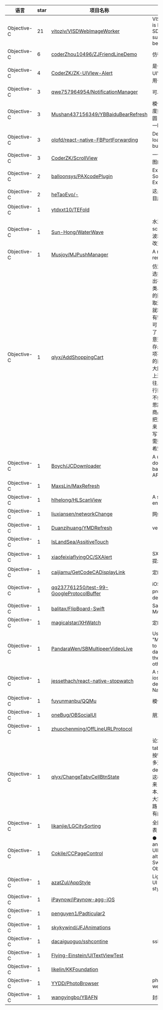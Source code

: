 语言|star|项目名称|描述
---|---|---|---
Objective-C|21|[vitoziv/VISDWebImageWorker](https://github.com/vitoziv/VISDWebImageWorker)|VISDWebImageWorker is base on SDWebImage but support remake image before save to cache.
Objective-C|6|[coderZhou10496/ZJFriendLineDemo](https://github.com/coderZhou10496/ZJFriendLineDemo)|仿微信朋友圈
Objective-C|4|[CoderZK/ZK-UIVIew-Alert](https://github.com/CoderZK/ZK-UIVIew-Alert)|是一个非常好用的UIView的类目的小框架 用于提醒框
Objective-C|3|[qwe757964954/NotificationManager](https://github.com/qwe757964954/NotificationManager)|可以补
Objective-C|3|[Mushan437156349/YBBaiduBearRefresh](https://github.com/Mushan437156349/YBBaiduBearRefresh)|模仿百度贴吧下拉刷新百度熊，由原型渐渐变成椭圆，气泡式的弹出，眼睛一眨一眨的可爱熊熊，
Objective-C|3|[olofd/react-native-FBPortForwarding](https://github.com/olofd/react-native-FBPortForwarding)|Demonstration of loading React Native bundle over USB
Objective-C|3|[CoderZK/ScrollView](https://github.com/CoderZK/ScrollView)|一个小巧实用的实现轮播图的小框架
Objective-C|2|[balloonsys/PAXcodePlugin](https://github.com/balloonsys/PAXcodePlugin)|Example of Xcode Source Editor Extension
Objective-C|2|[heTaoEvo/-](https://github.com/heTaoEvo/-)|这是一个大家的公用的项目库
Objective-C|1|[ytdxxt10/TEFold](https://github.com/ytdxxt10/TEFold)| 
Objective-C|1|[Sun-Hong/WaterWave](https://github.com/Sun-Hong/WaterWave)|水波纹效果，随着scrollview上升和下降，波动速度随手势拖动快慢改变。
Objective-C|1|[Musjoy/MJPushManager](https://github.com/Musjoy/MJPushManager)|A manager to deal with remote notification.
Objective-C|1|[qlyx/AddShoppingCart](https://github.com/qlyx/AddShoppingCart)|仿淘宝点击加入购物车前选择尺码、颜色信息的弹出视图，尺码、颜色分类、库存等信息我是写死的数据，应该从服务器获取这些信息，没有服务器就将就下，纯代码编写，有需要的直接粘贴复制即可，改变数据源就可以了，选择尺码或者颜色任意选项后会根据该选项库存是否为0，确定某些选项不可选，淘宝这个页面的商品图片还可以点击看大图，长按保存图片，网上这类代码很多，我就不往里嵌入了，有需要的自行嵌入吧，本人代码风格不好，如不喜欢可以参照思路，还简单模仿淘宝的商品详情功能，并未完全把淘宝详情页的功能写出来，按钮的点击方法也都写了，只是没有实现，有需要的朋友可自行实现，希望对大家有帮助
Objective-C|1|[Boych/JCDownloader](https://github.com/Boych/JCDownloader)|A useful iOS downloader framework based on AFNetworking.
Objective-C|1|[MaxsLin/MaxRefresh](https://github.com/MaxsLin/MaxRefresh)| 
Objective-C|1|[hlhelong/HLScanView](https://github.com/hlhelong/HLScanView)|A simple scan qr code encapsulation
Objective-C|1|[liuxiansen/networkChange](https://github.com/liuxiansen/networkChange)|网络状态实时监测
Objective-C|1|[Duanzihuang/YMDRefresh](https://github.com/Duanzihuang/YMDRefresh)|very fast for refresh
Objective-C|1|[IsLandSea/AssitiveTouch](https://github.com/IsLandSea/AssitiveTouch)| 
Objective-C|1|[xiaofeixiaflyingOC/SXAlert](https://github.com/xiaofeixiaflyingOC/SXAlert)|SXAlert SXLoading用户提示及交互指示器
Objective-C|1|[caijiamu/GetCodeCADisplayLink](https://github.com/caijiamu/GetCodeCADisplayLink)|定时器获取验证码demo
Objective-C|1|[qq237761250/test-99-GoogleProtocolBuffer](https://github.com/qq237761250/test-99-GoogleProtocolBuffer)|iOS使用 google官方protocol buffer 的 demo
Objective-C|1|[balitax/FlipBoard-Swift](https://github.com/balitax/FlipBoard-Swift)|Sample Flpboard with MAOFlipViewController
Objective-C|1|[magicalstar/XHWatch](https://github.com/magicalstar/XHWatch)|定时器
Objective-C|1|[PandaraWen/SBMultipeerVideoLive](https://github.com/PandaraWen/SBMultipeerVideoLive)|Using the framework "MultipeerContectivity" to share camera video data from A to B, When they are near each other
Objective-C|1|[jessethach/react-native-stopwatch](https://github.com/jessethach/react-native-stopwatch)|A stopwatch ios/android native app developed in React Native
Objective-C|1|[fuyunmanbu/QQMu](https://github.com/fuyunmanbu/QQMu)|模仿QQ音乐
Objective-C|1|[oneBug/OBSocialUI](https://github.com/oneBug/OBSocialUI)|朋友圈界面
Objective-C|1|[zhuochenming/OffLineURLProtocol](https://github.com/zhuochenming/OffLineURLProtocol)| 
Objective-C|1|[qlyx/ChangeTabvCellBtnState](https://github.com/qlyx/ChangeTabvCellBtnState)|论坛有朋友因为嵌套tableview，没办法保存按钮的点击状态困惑了好多天，因此写了这个demo，想来会有人需要这样的代码，所以发布上来，大家互帮互助，不过本人代码风格不是很好，大家可以凑合参考一下思路，注释写的很清楚了，有问题欢迎指教
Objective-C|1|[likanjie/LGCitySorting](https://github.com/likanjie/LGCitySorting)|全国城市排序(按字母)列表
Objective-C|1|[Cokile/CCPageControl](https://github.com/Cokile/CCPageControl)|● ○ ○ ○ A nice, animated UIPageControl alternative. Written in Swift but ported to Objective-C.
Objective-C|1|[azatZul/AppStyle](https://github.com/azatZul/AppStyle)|Lightweight tool for iOS UI elements custom styles
Objective-C|1|[iPaynow/iPaynow-agg-iOS](https://github.com/iPaynow/iPaynow-agg-iOS)| 
Objective-C|1|[penguyen1/Padticular2](https://github.com/penguyen1/Padticular2)| 
Objective-C|1|[skykywind/JFJAnimations](https://github.com/skykywind/JFJAnimations)| 
Objective-C|1|[dacaiguoguo/sshcontine](https://github.com/dacaiguoguo/sshcontine)|sshcontine
Objective-C|1|[Flying-Einstein/UITextViewTest](https://github.com/Flying-Einstein/UITextViewTest)| 
Objective-C|1|[likelin/KKFoundation](https://github.com/likelin/KKFoundation)| 
Objective-C|1|[YYDD/PhotoBrowser](https://github.com/YYDD/PhotoBrowser)|photoBrowser for webImage
Objective-C|1|[wangyingbo/YBAFN](https://github.com/wangyingbo/YBAFN)|封装了一下AFN
